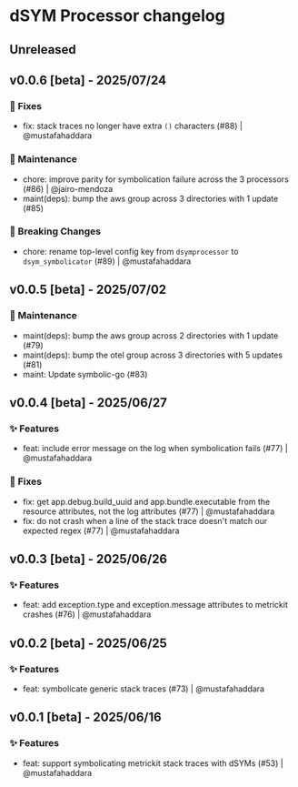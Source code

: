 # dSYM Processor changelog

## Unreleased

## v0.0.6 [beta] - 2025/07/24

### 🐛 Fixes
- fix: stack traces no longer have extra `()` characters (#88) | @mustafahaddara

### 🚧 Maintenance

- chore: improve parity for symbolication failure across the 3 processors (#86) | @jairo-mendoza
- maint(deps): bump the aws group across 3 directories with 1 update (#85)

### 🚨 Breaking Changes

- chore: rename top-level config key from `dsymprocessor` to `dsym_symbolicator` (#89) | @mustafahaddara

## v0.0.5 [beta] - 2025/07/02
### 🚧 Maintenance
- maint(deps): bump the aws group across 2 directories with 1 update (#79)
- maint(deps): bump the otel group across 3 directories with 5 updates (#81)
- maint: Update symbolic-go (#83)


## v0.0.4 [beta] - 2025/06/27
### ✨ Features

- feat: include error message on the log when symbolication fails (#77) | @mustafahaddara

### 🐛 Fixes

- fix: get app.debug.build_uuid and app.bundle.executable from the resource attributes, not the log attributes (#77) | @mustafahaddara
- fix: do not crash when a line of the stack trace doesn't match our expected regex (#77) | @mustafahaddara

## v0.0.3 [beta] - 2025/06/26
### ✨ Features

- feat: add exception.type and exception.message attributes to metrickit crashes (#76) | @mustafahaddara

## v0.0.2 [beta] - 2025/06/25
### ✨ Features

- feat: symbolicate generic stack traces (#73) | @mustafahaddara

## v0.0.1 [beta] - 2025/06/16
### ✨ Features

- feat: support symbolicating metrickit stack traces with dSYMs (#53) | @mustafahaddara
